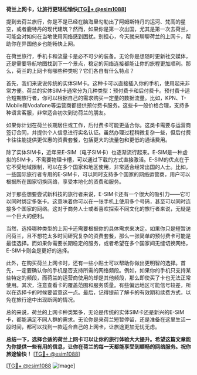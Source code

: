 **荷兰上网卡，让旅行更轻松愉快[[TG💪+ @esim1088](https://t.me/s/esim1088)]**

提到去荷兰旅行，你是不是已经在脑海里勾勒出了阿姆斯特丹的运河、梵高的星空，或者鹿特丹的现代建筑？然而，如果你是第一次出国，尤其是第一次去荷兰，可能会对如何在当地使用网络感到困扰。别担心，今天就来聊聊荷兰的上网卡，帮助你在异国他乡也能畅快上网。

在荷兰旅行，手机卡和流量卡是必不可少的装备。无论你是想随时更新社交媒体，还是需要导航地图找到下一个景点，稳定的网络连接都能让你的旅程更加顺利。那么，荷兰的上网卡有哪些种类呢？它们各自有什么特点？

首先，我们来说说传统的实体SIM卡。这种卡可以直接插入你的手机，使用起来非常方便。荷兰的实体SIM卡通常分为几种类型：预付费卡和后付费卡。预付费卡适合短期旅行者，你可以根据自己的需求购买一定量的数据流量。比如，KPN、T-Mobile和Vodafone等运营商都提供预付费卡服务。这些卡一般价格合理，支持多种语言客服，非常适合初次到访荷兰的朋友。

如果你计划在荷兰长期居住或工作，后付费卡可能更适合你。这类卡需要与运营商签订合同，并提供个人信息进行实名认证。虽然办理过程稍微复杂一些，但后付费卡往往能提供更优惠的资费套餐，包括更大的流量包和更低的通话费用。

除了实体SIM卡，近年来E-SIM（电子SIM卡）也逐渐流行起来。E-SIM是一种虚拟的SIM卡，不需要物理卡槽，可以通过下载的方式直接激活。E-SIM的优点在于它不受地域限制，可以在多个国家和地区使用，非常适合经常出国的人士。比如，一些国际旅行者专用的E-SIM卡，可以同时支持多个国家的网络运营商，用户可以根据所在国家切换网络，享受本地化的资费和服务。

对于那些想要尝试新科技的旅行者来说，E-SIM卡还有一个很大的吸引力——它可以同时绑定多张卡。这意味着你可以在一张手机上使用多个号码，甚至可以同时连接多个国家的网络。这对于商务人士或者喜欢探索不同文化的旅行者来说，无疑是一个巨大的便利。

当然，选择哪种类型的上网卡还需要根据你的具体需求来决定。如果你只是短暂访问荷兰，且不想花太多时间研究复杂的资费套餐，那么一张简单的预付费卡可能是最佳选择。而如果你需要长期稳定的服务，或者希望在多个国家间无缝切换网络，E-SIM卡则会是更好的选择。

此外，在购买荷兰上网卡时，还有一些小贴士可以帮助你做出更明智的选择。首先，一定要确认你的手机是否支持所需的网络频段。例如，如果你的手机只支持某些特定的频段，而荷兰的运营商使用的却是其他频段，那么即使买了卡也无法正常使用。其次，注意查看卡的覆盖范围和服务质量。有些偏远地区可能信号较差，所以在选择卡的时候要留意这一点。最后，记得提前了解卡的有效期和续费方式，以免在旅行途中出现断网的情况。

总的来说，荷兰的上网卡种类繁多，无论是传统的实体SIM卡还是新兴的E-SIM卡，都能满足不同人群的需求。无论你是来荷兰短暂停留，还是准备在这里生活一段时间，都可以找到一款适合自己的上网卡，让旅途更加无忧无虑。

**总结一下，选择合适的荷兰上网卡可以让你的旅行体验大大提升。希望这篇文章能为你提供一些有用的信息，让你在荷兰的每一天都能享受到顺畅的网络服务。祝你旅途愉快！** [[TG💪+ @esim1088](https://t.me/s/esim1088)]

[[TG💪+ @esim1088](https://t.me/s/esim1088) ![Image](https://i.postimg.cc/4NQfJmqS/Snipaste-2025-05-13-00-14-12.png)]